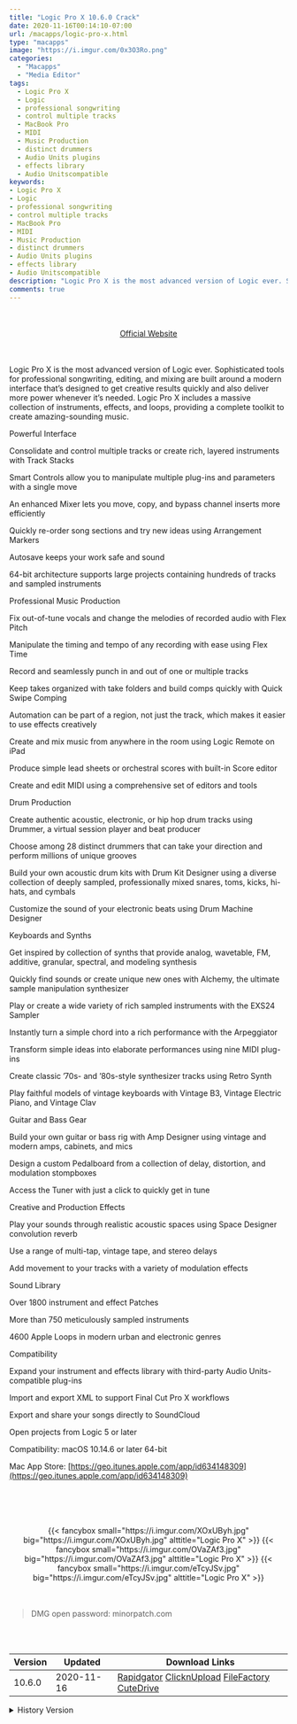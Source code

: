 ```yaml
---
title: "Logic Pro X 10.6.0 Crack"
date: 2020-11-16T00:14:10-07:00
url: /macapps/logic-pro-x.html
type: "macapps"
image: "https://i.imgur.com/0x3O3Ro.png"
categories:
  - "Macapps"
  - "Media Editor"
tags:
  - Logic Pro X
  - Logic
  - professional songwriting
  - control multiple tracks
  - MacBook Pro
  - MIDI
  - Music Production
  - distinct drummers
  - Audio Units plugins
  - effects library
  - Audio Unitscompatible
keywords:
- Logic Pro X
- Logic
- professional songwriting
- control multiple tracks
- MacBook Pro
- MIDI
- Music Production
- distinct drummers
- Audio Units plugins
- effects library
- Audio Unitscompatible
description: "Logic Pro X is the most advanced version of Logic ever. Sophisticated tools for professional songwriting, editing, and mixing are built around a modern interface that’s designed to get creative results quickly and also deliver more power whenever it’s needed"
comments: true
---
```


<br/>
<br/>
<center>
<a href="https://geo.itunes.apple.com/app/id634148309" target="blank"><div class="border px-4 border-blue-500 rounded-lg transition duration-500 
    ease-in-out w-48 text-lg text-blue-500 text-center hover:bg-blue-500 hover:text-white">
  Official Website 
</div></a>
</center>
<br/>
<br/>

Logic Pro X is the most advanced version of Logic ever. Sophisticated tools for professional songwriting, editing, and mixing are built around a modern interface that’s designed to get creative results quickly and also deliver more power whenever it’s needed. Logic Pro X includes a massive collection of instruments, effects, and loops, providing a complete toolkit to create amazing-sounding music.

Powerful Interface

Consolidate and control multiple tracks or create rich, layered instruments with Track Stacks

Smart Controls allow you to manipulate multiple plug-ins and parameters with a single move

An enhanced Mixer lets you move, copy, and bypass channel inserts more efficiently

Quickly re-order song sections and try new ideas using Arrangement Markers

Autosave keeps your work safe and sound

64-bit architecture supports large projects containing hundreds of tracks and sampled instruments

Professional Music Production



Fix out-of-tune vocals and change the melodies of recorded audio with Flex Pitch

Manipulate the timing and tempo of any recording with ease using Flex Time

Record and seamlessly punch in and out of one or multiple tracks

Keep takes organized with take folders and build comps quickly with Quick Swipe Comping

Automation can be part of a region, not just the track, which makes it easier to use effects creatively

Create and mix music from anywhere in the room using Logic Remote on iPad

Produce simple lead sheets or orchestral scores with built-in Score editor

Create and edit MIDI using a comprehensive set of editors and tools

Drum Production



Create authentic acoustic, electronic, or hip hop drum tracks using Drummer, a virtual session player and beat producer

Choose among 28 distinct drummers that can take your direction and perform millions of unique grooves

Build your own acoustic drum kits with Drum Kit Designer using a diverse collection of deeply sampled, professionally mixed snares, toms, kicks, hi-hats, and cymbals

Customize the sound of your electronic beats using Drum Machine Designer

Keyboards and Synths



Get inspired by collection of synths that provide analog, wavetable, FM, additive, granular, spectral, and modeling synthesis

Quickly find sounds or create unique new ones with Alchemy, the ultimate sample manipulation synthesizer

Play or create a wide variety of rich sampled instruments with the EXS24 Sampler

Instantly turn a simple chord into a rich performance with the Arpeggiator

Transform simple ideas into elaborate performances using nine MIDI plug-ins

Create classic ’70s- and ’80s-style synthesizer tracks using Retro Synth

Play faithful models of vintage keyboards with Vintage B3, Vintage Electric Piano, and Vintage Clav

Guitar and Bass Gear



Build your own guitar or bass rig with Amp Designer using vintage and modern amps, cabinets, and mics

Design a custom Pedalboard from a collection of delay, distortion, and modulation stompboxes

Access the Tuner with just a click to quickly get in tune

Creative and Production Effects



Play your sounds through realistic acoustic spaces using Space Designer convolution reverb

Use a range of multi-tap, vintage tape, and stereo delays

Add movement to your tracks with a variety of modulation effects

Sound Library



Over 1800 instrument and effect Patches

More than 750 meticulously sampled instruments

4600 Apple Loops in modern urban and electronic genres

Compatibility



Expand your instrument and effects library with third-party Audio Units-compatible plug-ins

Import and export XML to support Final Cut Pro X workflows

Export and share your songs directly to SoundCloud

Open projects from Logic 5 or later

Compatibility: macOS 10.14.6 or later 64-bit



Mac App Store: [https://geo.itunes.apple.com/app/id634148309](https://geo.itunes.apple.com/app/id634148309)

<br/>
<br/>
<script async src="https://pagead2.googlesyndication.com/pagead/js/adsbygoogle.js"></script>
<ins class="adsbygoogle"
     style="display:block; text-align:center;"
     data-ad-layout="in-article"
     data-ad-format="fluid"
     data-ad-client="ca-pub-8746275014476192"
     data-ad-slot="5144997159"></ins>
<script>
     (adsbygoogle = window.adsbygoogle || []).push({});
</script>
<br/>
<br/>


<center>
<div class="w-full grid grid-cols-3 flex gap-2">
{{< fancybox small="https://i.imgur.com/XOxUByh.jpg" big="https://i.imgur.com/XOxUByh.jpg" alttitle="Logic Pro X" >}}
{{< fancybox small="https://i.imgur.com/OVaZAf3.jpg" big="https://i.imgur.com/OVaZAf3.jpg" alttitle="Logic Pro X" >}}
{{< fancybox small="https://i.imgur.com/eTcyJSv.jpg" big="https://i.imgur.com/eTcyJSv.jpg" alttitle="Logic Pro X" >}}
</div>
</center>

<br/>
<br/>


> DMG open password: minorpatch.com

<br/>

<br/>
<div id="history_version" class="history_version">

| Version | Updated | Download Links |
| ---- | ---- | ---- |
| 10.6.0 | 2020-11-16 | [Rapidgator](https://ouo.io/Z7CcoU)   [ClicknUpload](https://ouo.io/7cBbV0)   [FileFactory](https://ouo.io/28K33x)   [CuteDrive](https://ouo.io/ojJwwJ) |
<details>
<summary>History Version</summary>

| Version | Updated | Download Links |
| ---- | ---- | ---- |
| 10.5.1 | 2020-06-13 | [UsersCloud](https://ouo.io/cVB37G6)   [ClicknUpload](https://ouo.io/kCSEWqh)   [FileFactory](https://ouo.io/NU3i2s)   [CuteDrive](https://ouo.io/ZRw8aFI) |
| 10.5.0 | 2020-05-14 | [UsersCloud](https://ouo.io/HsXlvt)   [ClicknUpload](https://ouo.io/GFNljb)   [FileFactory](https://ouo.io/GBxPvW1)   [CuteDrive](https://ouo.io/lP15zl) |
</details>

</div>
